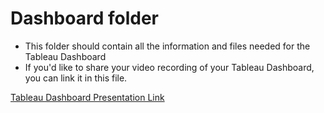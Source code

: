 # Dashboard folder

- This folder should contain all the information and files needed for the Tableau Dashboard
- If you'd like to share your video recording of your Tableau Dashboard, you can link it in this file.

[Tableau Dashboard Presentation Link](https://vimeo.com/815936568)
